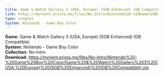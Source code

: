 ```yaml
---
title: Game & Watch Gallery 3 (USA, Europe) (SGB Enhanced) (GB Compatible)
link: https://myrient.erista.me/files/No-Intro/Nintendo%20-%20Game%20Boy%20Color/Game%20&%20Watch%20Gallery%203%20(USA,%20Europe)%20(SGB%20Enhanced)%20(GB%20Compatible).zip
type: single1
System: Nintendo - Game Boy Color
---
```

<b>Game:</b> Game & Watch Gallery 3 (USA, Europe) (SGB Enhanced) (GB Compatible)<br>
<b>System:</b> Nintendo - Game Boy Color<br>
<b>Collection:</b> No-Intro<br>
<b>Download:</b> https://myrient.erista.me/files/No-Intro/Nintendo%20-%20Game%20Boy%20Color/Game%20&%20Watch%20Gallery%203%20(USA,%20Europe)%20(SGB%20Enhanced)%20(GB%20Compatible).zip